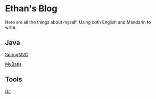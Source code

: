 # Ethan's Blog

Here are all the things about myself. Using both English and Mandarin to write.

## Java

[SpringMVC](./pages/SpringMVC.md)

[MyBatis](./pages/MyBatis.md)

## Tools

[Git](./pages/Git.md)

